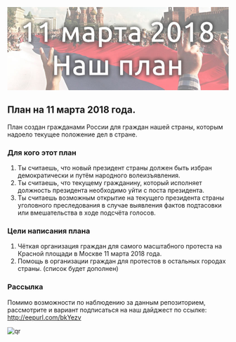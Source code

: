 
![plan](/plan1.jpg?raw=true "Optional Title")

## План на 11 марта 2018 года.

План создан гражданами России для граждан нашей страны, которым надоело текущее положение дел в стране.

### Для кого этот план

1. Ты считаешь, что новый президент страны должен быть избран демократически и путём народного волеизъявления.
2. Ты считаешь, что текущему гражданину, который исполняет должность президента необходимо уйти с поста президента.
3. Ты считаешь возможным открытие на текущего президента страны уголовного преследования в случае выявления фактов подтасовки или вмешательства в ходе подсчёта голосов.

### Цели написания плана
1. Чёткая организация граждан для самого масштабного протеста на Красной площади в Москве 11 марта 2018 года.
2. Помощь в организации граждан для протестов в остальных городах страны.
(список будет дополнен)


### Рассылка
Помимо возможности по наблюдению за данным репозиторием, рассмотрите и вариант подписаться на наш дайджест по ссылке:   http://eepurl.com/bkYezv

![qr](https://d2q0qd5iz04n9u.cloudfront.net/_ssl/proxy.php/http/eepurl.com/bkYezv.qr.5)
